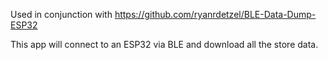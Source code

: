 Used in conjunction with https://github.com/ryanrdetzel/BLE-Data-Dump-ESP32

This app will connect to an ESP32 via BLE and download all the store data.
